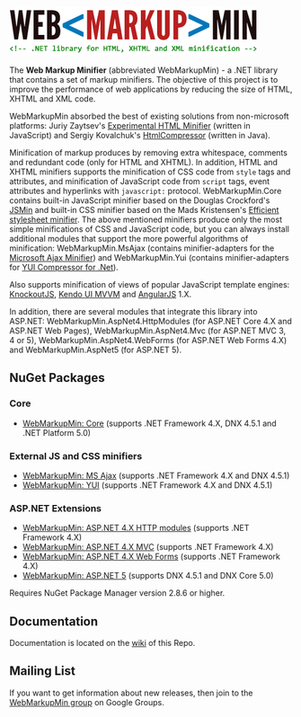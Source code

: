 <img src="logo.png" width="440" height="86" alt="WebMarkupMin logo" />

The **Web Markup Minifier** (abbreviated WebMarkupMin) - a .NET library that contains a set of markup minifiers. The objective of this project is to improve the performance of web applications by reducing the size of HTML, XHTML and XML code.

WebMarkupMin absorbed the best of existing solutions from non-microsoft platforms: Juriy Zaytsev's [Experimental HTML Minifier](http://kangax.github.com/html-minifier/) (written in JavaScript) and Sergiy Kovalchuk's [HtmlCompressor](http://code.google.com/p/htmlcompressor/) (written in Java).

Minification of markup produces by removing extra whitespace, comments and redundant code (only for HTML and XHTML). In addition, HTML and XHTML minifiers supports the minification of CSS code from `style` tags and attributes, and minification of JavaScript code from `script` tags, event attributes and hyperlinks with `javascript:` protocol. WebMarkupMin.Core contains built-in JavaScript minifier based on the Douglas Crockford's [JSMin](http://github.com/douglascrockford/JSMin) and built-in CSS minifier based on the Mads Kristensen's [Efficient stylesheet minifier](http://madskristensen.net/post/efficient-stylesheet-minification-in-c). The above mentioned minifiers produce only the most simple minifications of CSS and JavaScript code, but you can always install additional modules that support the more powerful algorithms of minification: WebMarkupMin.MsAjax (contains minifier-adapters for the [Microsoft Ajax Minifier](http://ajaxmin.codeplex.com)) and WebMarkupMin.Yui (contains minifier-adapters for [YUI Compressor for .Net](http://github.com/PureKrome/YUICompressor.NET)).

Also supports minification of views of popular JavaScript template engines: [KnockoutJS](http://knockoutjs.com/), [Kendo UI MVVM](http://www.telerik.com/kendo-ui) and [AngularJS](http://angularjs.org/) 1.X.

In addition, there are several modules that integrate this library into ASP.NET: WebMarkupMin.AspNet4.HttpModules (for ASP.NET Core 4.X and ASP.NET Web Pages), WebMarkupMin.AspNet4.Mvc (for ASP.NET MVC 3, 4 or 5), WebMarkupMin.AspNet4.WebForms (for ASP.NET Web Forms 4.X) and WebMarkupMin.AspNet5 (for ASP.NET 5).

## NuGet Packages

### Core
 * [WebMarkupMin: Core](http://nuget.org/packages/WebMarkupMin.Core/2.0.0-beta4) (supports .NET Framework 4.X, DNX 4.5.1 and .NET Platform 5.0)

### External JS and CSS minifiers
 * [WebMarkupMin: MS Ajax](http://nuget.org/packages/WebMarkupMin.MsAjax/2.0.0-beta4) (supports .NET Framework 4.X and DNX 4.5.1)
 * [WebMarkupMin: YUI](http://nuget.org/packages/WebMarkupMin.Yui/2.0.0-beta4) (supports .NET Framework 4.X and DNX 4.5.1)

### ASP.NET Extensions
 * [WebMarkupMin: ASP.NET 4.X HTTP modules](http://nuget.org/packages/WebMarkupMin.AspNet4.HttpModules/2.0.0-beta4) (supports .NET Framework 4.X)
 * [WebMarkupMin: ASP.NET 4.X MVC](http://nuget.org/packages/WebMarkupMin.AspNet4.Mvc/2.0.0-beta4) (supports .NET Framework 4.X)
 * [WebMarkupMin: ASP.NET 4.X Web Forms](http://nuget.org/packages/WebMarkupMin.AspNet4.WebForms/2.0.0-beta4) (supports .NET Framework 4.X)
 * [WebMarkupMin: ASP.NET 5](http://nuget.org/packages/WebMarkupMin.AspNet5/2.0.0-beta4) (supports DNX 4.5.1 and DNX Core 5.0)

Requires NuGet Package Manager version 2.8.6 or higher.

## Documentation
Documentation is located on the [wiki](http://github.com/Taritsyn/WebMarkupMin/wiki) of this Repo.

## Mailing List 
If you want to get information about new releases, then join to the [WebMarkupMin group](https://groups.google.com/forum/#!forum/webmarkupmin) on Google Groups.